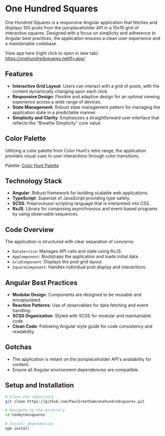 # One Hundred Squares

One Hundred Squares is a responsive Angular application that fetches and displays 100 posts from the jsonplaceholder API in a 10x10 grid of interactive squares. Designed with a focus on simplicity and adherence to Angular best practices, the application ensures a clean user experience and a maintainable codebase.

View app here (right click to open in new tab): https://onehundredsquares.netlify.app/


## Features

- **Interactive Grid Layout**: Users can interact with a grid of posts, with the content dynamically changing upon each click.
- **Responsive Design**: Flexible and adaptive design for an optimal viewing experience across a wide range of devices.
- **State Management**: Robust state management pattern for managing the application state in a predictable manner.
- **Simplicity and Clarity**: Emphasizes a straightforward user interface that reflects the "Breathe Simplicity" core value.


## Color Palette

Utilizing a color palette from Color Hunt's retro range, the application provides visual cues to user interactions through color transitions.

Palette: [Color Hunt Palette](https://colorhunt.co/palette/006e7ff8cb2eee5007b22727)


## Technology Stack

- **Angular**: Robust framework for building scalable web applications.
- **TypeScript**: Superset of JavaScript providing type safety.
- **SCSS**: Preprocessor scripting language that is interpreted into CSS.
- **RxJS**: Library for composing asynchronous and event-based programs by using observable sequences.


## Code Overview

The application is structured with clear separation of concerns:

- `DataService`: Manages API calls and state using RxJS.
- `AppComponent`: Bootstraps the application and loads initial data.
- `GridComponent`: Displays the post grid layout.
- `SquareComponent`: Handles individual post display and interactions.


## Angular Best Practices

- **Modular Design**: Components are designed to be reusable and encapsulated.
- **Reactive Patterns**: Use of observables for data fetching and event handling.
- **SCSS Organization**: Styled with SCSS for modular and maintainable code.
- **Clean Code**: Following Angular style guide for code consistency and readability.


## Gotchas

- The application is reliant on the jsonplaceholder API's availability for content.
- Ensure all Angular environment dependencies are compatible.


## Setup and Installation

```bash
# Clone the repository
git clone https://github.com/PaulGreetham/onehundredsquares.git

# Navigate to the directory
cd tenbytensquares

# Install dependencies
npm install
